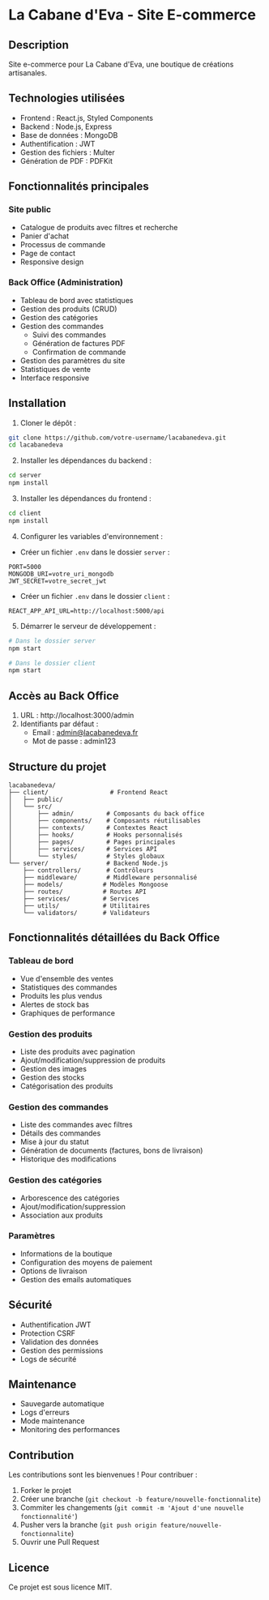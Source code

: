 # La Cabane d'Eva - Site E-commerce

## Description
Site e-commerce pour La Cabane d'Eva, une boutique de créations artisanales.

## Technologies utilisées
- Frontend : React.js, Styled Components
- Backend : Node.js, Express
- Base de données : MongoDB
- Authentification : JWT
- Gestion des fichiers : Multer
- Génération de PDF : PDFKit

## Fonctionnalités principales

### Site public
- Catalogue de produits avec filtres et recherche
- Panier d'achat
- Processus de commande
- Page de contact
- Responsive design

### Back Office (Administration)
- Tableau de bord avec statistiques
- Gestion des produits (CRUD)
- Gestion des catégories
- Gestion des commandes
  - Suivi des commandes
  - Génération de factures PDF
  - Confirmation de commande
- Gestion des paramètres du site
- Statistiques de vente
- Interface responsive

## Installation

1. Cloner le dépôt :
```bash
git clone https://github.com/votre-username/lacabanedeva.git
cd lacabanedeva
```

2. Installer les dépendances du backend :
```bash
cd server
npm install
```

3. Installer les dépendances du frontend :
```bash
cd client
npm install
```

4. Configurer les variables d'environnement :
- Créer un fichier `.env` dans le dossier `server` :
```
PORT=5000
MONGODB_URI=votre_uri_mongodb
JWT_SECRET=votre_secret_jwt
```
- Créer un fichier `.env` dans le dossier `client` :
```
REACT_APP_API_URL=http://localhost:5000/api
```

5. Démarrer le serveur de développement :
```bash
# Dans le dossier server
npm start

# Dans le dossier client
npm start
```

## Accès au Back Office

1. URL : http://localhost:3000/admin
2. Identifiants par défaut :
   - Email : admin@lacabanedeva.fr
   - Mot de passe : admin123

## Structure du projet

```
lacabanedeva/
├── client/                 # Frontend React
│   ├── public/
│   └── src/
│       ├── admin/         # Composants du back office
│       ├── components/    # Composants réutilisables
│       ├── contexts/      # Contextes React
│       ├── hooks/         # Hooks personnalisés
│       ├── pages/         # Pages principales
│       ├── services/      # Services API
│       └── styles/        # Styles globaux
└── server/                # Backend Node.js
    ├── controllers/       # Contrôleurs
    ├── middleware/        # Middleware personnalisé
    ├── models/           # Modèles Mongoose
    ├── routes/           # Routes API
    ├── services/         # Services
    ├── utils/            # Utilitaires
    └── validators/       # Validateurs

```

## Fonctionnalités détaillées du Back Office

### Tableau de bord
- Vue d'ensemble des ventes
- Statistiques des commandes
- Produits les plus vendus
- Alertes de stock bas
- Graphiques de performance

### Gestion des produits
- Liste des produits avec pagination
- Ajout/modification/suppression de produits
- Gestion des images
- Gestion des stocks
- Catégorisation des produits

### Gestion des commandes
- Liste des commandes avec filtres
- Détails des commandes
- Mise à jour du statut
- Génération de documents (factures, bons de livraison)
- Historique des modifications

### Gestion des catégories
- Arborescence des catégories
- Ajout/modification/suppression
- Association aux produits

### Paramètres
- Informations de la boutique
- Configuration des moyens de paiement
- Options de livraison
- Gestion des emails automatiques

## Sécurité
- Authentification JWT
- Protection CSRF
- Validation des données
- Gestion des permissions
- Logs de sécurité

## Maintenance
- Sauvegarde automatique
- Logs d'erreurs
- Mode maintenance
- Monitoring des performances

## Contribution
Les contributions sont les bienvenues ! Pour contribuer :
1. Forker le projet
2. Créer une branche (`git checkout -b feature/nouvelle-fonctionnalite`)
3. Commiter les changements (`git commit -m 'Ajout d'une nouvelle fonctionnalité'`)
4. Pusher vers la branche (`git push origin feature/nouvelle-fonctionnalite`)
5. Ouvrir une Pull Request

## Licence
Ce projet est sous licence MIT.